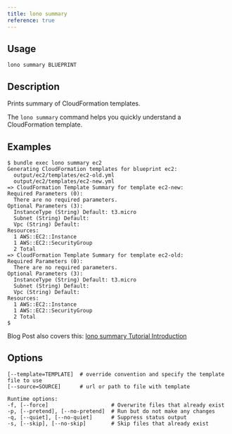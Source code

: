 ```yaml
---
title: lono summary
reference: true
---
```


## Usage

    lono summary BLUEPRINT

## Description

Prints summary of CloudFormation templates.

The `lono summary` command helps you quickly understand a CloudFormation template.

## Examples

    $ bundle exec lono summary ec2
    Generating CloudFormation templates for blueprint ec2:
      output/ec2/templates/ec2-old.yml
      output/ec2/templates/ec2-new.yml
    => CloudFormation Template Summary for template ec2-new:
    Required Parameters (0):
      There are no required parameters.
    Optional Parameters (3):
      InstanceType (String) Default: t3.micro
      Subnet (String) Default:
      Vpc (String) Default:
    Resources:
      1 AWS::EC2::Instance
      1 AWS::EC2::SecurityGroup
      2 Total
    => CloudFormation Template Summary for template ec2-old:
    Required Parameters (0):
      There are no required parameters.
    Optional Parameters (3):
      InstanceType (String) Default: t3.micro
      Subnet (String) Default:
      Vpc (String) Default:
    Resources:
      1 AWS::EC2::Instance
      1 AWS::EC2::SecurityGroup
      2 Total
    $

Blog Post also covers this: [lono summary Tutorial Introduction](https://blog.boltops.com/2017/09/18/lono-inspect-summary-tutorial-introduction)


## Options

```
[--template=TEMPLATE]  # override convention and specify the template file to use
[--source=SOURCE]      # url or path to file with template

Runtime options:
-f, [--force]                    # Overwrite files that already exist
-p, [--pretend], [--no-pretend]  # Run but do not make any changes
-q, [--quiet], [--no-quiet]      # Suppress status output
-s, [--skip], [--no-skip]        # Skip files that already exist
```

